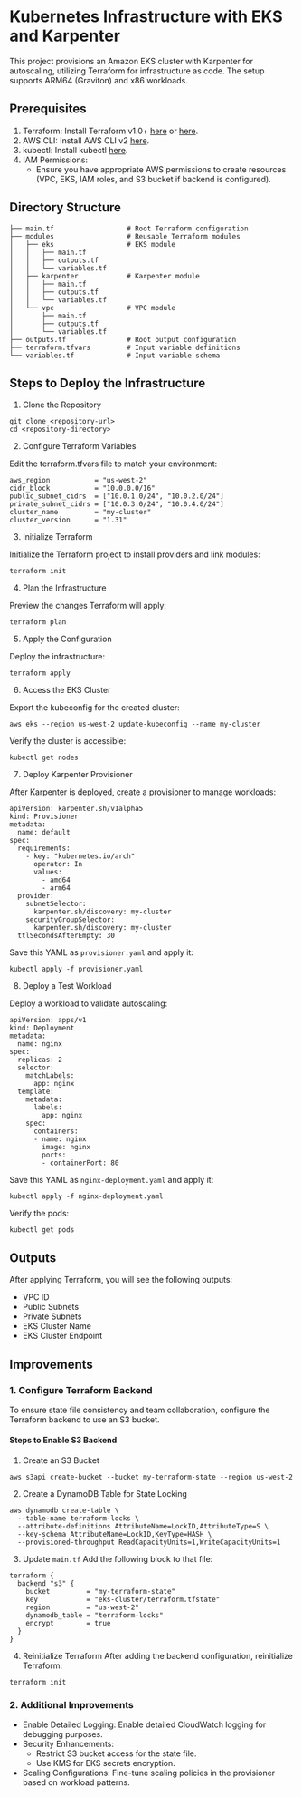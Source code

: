 # Kubernetes Infrastructure with EKS and Karpenter

This project provisions an Amazon EKS cluster with Karpenter for autoscaling, utilizing Terraform for infrastructure as code. The setup supports ARM64 (Graviton) and x86 workloads.

## Prerequisites
1. Terraform: Install Terraform v1.0+ [here](https://developer.hashicorp.com/terraform/install) or [here](https://tfswitch.warrensbox.com/Installation/).
2. AWS CLI: Install AWS CLI v2 [here](https://docs.aws.amazon.com/cli/latest/userguide/getting-started-install.html).
3. kubectl: Install kubectl [here](https://kubernetes.io/docs/tasks/tools/).
4. IAM Permissions:
    - Ensure you have appropriate AWS permissions to create resources (VPC, EKS, IAM roles, and S3 bucket if backend is configured).

## Directory Structure
```
├── main.tf                  # Root Terraform configuration
├── modules                  # Reusable Terraform modules
│   ├── eks                  # EKS module
│   │   ├── main.tf
│   │   ├── outputs.tf
│   │   └── variables.tf
│   ├── karpenter            # Karpenter module
│   │   ├── main.tf
│   │   ├── outputs.tf
│   │   └── variables.tf
│   └── vpc                  # VPC module
│       ├── main.tf
│       ├── outputs.tf
│       └── variables.tf
├── outputs.tf               # Root output configuration
├── terraform.tfvars         # Input variable definitions
└── variables.tf             # Input variable schema
```

## Steps to Deploy the Infrastructure
1. Clone the Repository
```
git clone <repository-url>
cd <repository-directory>
```
2. Configure Terraform Variables

Edit the terraform.tfvars file to match your environment:
```
aws_region           = "us-west-2"
cidr_block           = "10.0.0.0/16"
public_subnet_cidrs  = ["10.0.1.0/24", "10.0.2.0/24"]
private_subnet_cidrs = ["10.0.3.0/24", "10.0.4.0/24"]
cluster_name         = "my-cluster"
cluster_version      = "1.31"
```
3. Initialize Terraform

Initialize the Terraform project to install providers and link modules:
```
terraform init
```
4. Plan the Infrastructure

Preview the changes Terraform will apply:
```
terraform plan
```
5. Apply the Configuration

Deploy the infrastructure:
```
terraform apply
```
6. Access the EKS Cluster

Export the kubeconfig for the created cluster:
```
aws eks --region us-west-2 update-kubeconfig --name my-cluster
```
Verify the cluster is accessible:
```
kubectl get nodes
```
7. Deploy Karpenter Provisioner

After Karpenter is deployed, create a provisioner to manage workloads:
```
apiVersion: karpenter.sh/v1alpha5
kind: Provisioner
metadata:
  name: default
spec:
  requirements:
    - key: "kubernetes.io/arch"
      operator: In
      values:
        - amd64
        - arm64
  provider:
    subnetSelector:
      karpenter.sh/discovery: my-cluster
    securityGroupSelector:
      karpenter.sh/discovery: my-cluster
  ttlSecondsAfterEmpty: 30
```
Save this YAML as ```provisioner.yaml``` and apply it:
```
kubectl apply -f provisioner.yaml
```
8. Deploy a Test Workload

Deploy a workload to validate autoscaling:
```
apiVersion: apps/v1
kind: Deployment
metadata:
  name: nginx
spec:
  replicas: 2
  selector:
    matchLabels:
      app: nginx
  template:
    metadata:
      labels:
        app: nginx
    spec:
      containers:
      - name: nginx
        image: nginx
        ports:
        - containerPort: 80
```
Save this YAML as ```nginx-deployment.yaml``` and apply it:
```
kubectl apply -f nginx-deployment.yaml
```
Verify the pods:
```
kubectl get pods
```

## Outputs
After applying Terraform, you will see the following outputs:
- VPC ID
- Public Subnets
- Private Subnets
- EKS Cluster Name
- EKS Cluster Endpoint

## Improvements
### 1. Configure Terraform Backend

To ensure state file consistency and team collaboration, configure the Terraform backend to use an S3 bucket.
#### Steps to Enable S3 Backend
1. Create an S3 Bucket
```
aws s3api create-bucket --bucket my-terraform-state --region us-west-2
```
2. Create a DynamoDB Table for State Locking
```
aws dynamodb create-table \
  --table-name terraform-locks \
  --attribute-definitions AttributeName=LockID,AttributeType=S \
  --key-schema AttributeName=LockID,KeyType=HASH \
  --provisioned-throughput ReadCapacityUnits=1,WriteCapacityUnits=1
```
3. Update ```main.tf``` Add the following block to that file:
```
terraform {
  backend "s3" {
    bucket         = "my-terraform-state"
    key            = "eks-cluster/terraform.tfstate"
    region         = "us-west-2"
    dynamodb_table = "terraform-locks"
    encrypt        = true
  }
}
```
4. Reinitialize Terraform After adding the backend configuration, reinitialize Terraform:
```
terraform init
```
### 2. Additional Improvements
- Enable Detailed Logging: Enable detailed CloudWatch logging for debugging purposes.
- Security Enhancements:
    - Restrict S3 bucket access for the state file.
    - Use KMS for EKS secrets encryption.
- Scaling Configurations: Fine-tune scaling policies in the provisioner based on workload patterns.
